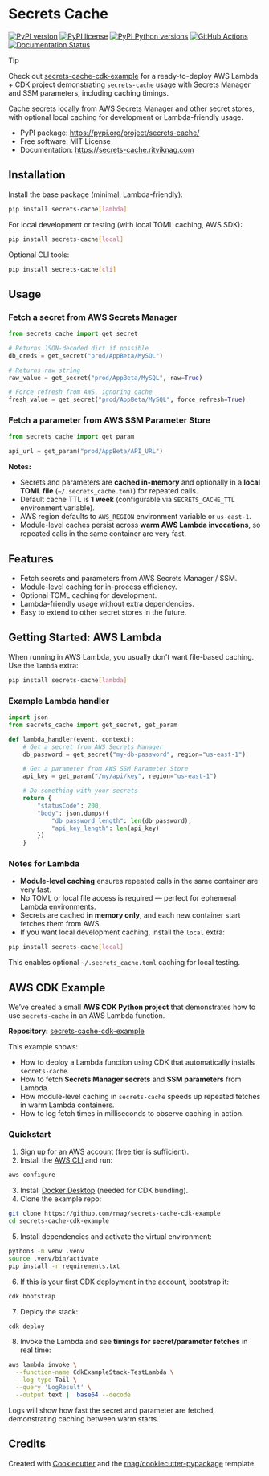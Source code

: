 <!--intro-start-->

# Secrets Cache

[![PyPI version](https://img.shields.io/pypi/v/secrets-cache.svg)](https://pypi.org/project/secrets-cache/)
[![PyPI license](https://img.shields.io/pypi/l/secrets-cache.svg)](https://pypi.org/project/secrets-cache/)
[![PyPI Python versions](https://img.shields.io/pypi/pyversions/secrets-cache.svg)](https://pypi.org/project/secrets-cache/)
[![GitHub Actions](https://github.com/rnag/py-secrets-cache/actions/workflows/release.yml/badge.svg)](https://github.com/rnag/py-secrets-cache/actions/workflows/release.yml)
[![Documentation Status](https://github.com/rnag/py-secrets-cache/actions/workflows/gh-pages.yml/badge.svg)](https://secrets-cache.ritviknag.com)

> [!TIP]
> Check out [secrets-cache-cdk-example](https://github.com/rnag/secrets-cache-cdk-example)
> for a ready-to-deploy AWS Lambda + CDK project demonstrating `secrets-cache` usage
> with Secrets Manager and SSM parameters, including caching timings.

Cache secrets locally from AWS Secrets Manager and other secret stores, with optional local caching for development or Lambda-friendly usage.

* PyPI package: https://pypi.org/project/secrets-cache/
* Free software: MIT License
* Documentation: https://secrets-cache.ritviknag.com

## Installation

Install the base package (minimal, Lambda-friendly):

```bash
pip install secrets-cache[lambda]
```

For local development or testing (with local TOML caching, AWS SDK):

```bash
pip install secrets-cache[local]
```

Optional CLI tools:

```bash
pip install secrets-cache[cli]
```

## Usage

### Fetch a secret from AWS Secrets Manager

```python
from secrets_cache import get_secret

# Returns JSON-decoded dict if possible
db_creds = get_secret("prod/AppBeta/MySQL")

# Returns raw string
raw_value = get_secret("prod/AppBeta/MySQL", raw=True)

# Force refresh from AWS, ignoring cache
fresh_value = get_secret("prod/AppBeta/MySQL", force_refresh=True)
```

### Fetch a parameter from AWS SSM Parameter Store

```python
from secrets_cache import get_param

api_url = get_param("prod/AppBeta/API_URL")
```

**Notes:**

* Secrets and parameters are **cached in-memory** and optionally in a **local TOML file** (`~/.secrets_cache.toml`) for repeated calls.
* Default cache TTL is **1 week** (configurable via `SECRETS_CACHE_TTL` environment variable).
* AWS region defaults to `AWS_REGION` environment variable or `us-east-1`.
* Module-level caches persist across **warm AWS Lambda invocations**, so repeated calls in the same container are very fast.

## Features

* Fetch secrets and parameters from AWS Secrets Manager / SSM.
* Module-level caching for in-process efficiency.
* Optional TOML caching for development.
* Lambda-friendly usage without extra dependencies.
* Easy to extend to other secret stores in the future.

## Getting Started: AWS Lambda

When running in AWS Lambda, you usually don’t want file-based caching. Use the `lambda` extra:

```bash
pip install secrets-cache[lambda]
```

### Example Lambda handler

```python
import json
from secrets_cache import get_secret, get_param

def lambda_handler(event, context):
    # Get a secret from AWS Secrets Manager
    db_password = get_secret("my-db-password", region="us-east-1")

    # Get a parameter from AWS SSM Parameter Store
    api_key = get_param("/my/api/key", region="us-east-1")

    # Do something with your secrets
    return {
        "statusCode": 200,
        "body": json.dumps({
            "db_password_length": len(db_password),
            "api_key_length": len(api_key)
        })
    }
```

### Notes for Lambda

* **Module-level caching** ensures repeated calls in the same container are very fast.
* No TOML or local file access is required — perfect for ephemeral Lambda environments.
* Secrets are cached **in memory only**, and each new container start fetches them from AWS.
* If you want local development caching, install the `local` extra:

```bash
pip install secrets-cache[local]
```

This enables optional `~/.secrets_cache.toml` caching for local testing.

## AWS CDK Example

We’ve created a small **AWS CDK Python project** that demonstrates how to use `secrets-cache` in an AWS Lambda function.

**Repository:** [secrets-cache-cdk-example](https://github.com/rnag/secrets-cache-cdk-example)

This example shows:

* How to deploy a Lambda function using CDK that automatically installs `secrets-cache`.
* How to fetch **Secrets Manager secrets** and **SSM parameters** from Lambda.
* How module-level caching in `secrets-cache` speeds up repeated fetches in warm Lambda containers.
* How to log fetch times in milliseconds to observe caching in action.

### Quickstart

1. Sign up for an [AWS account](https://aws.amazon.com/free/) (free tier is sufficient).
2. Install the [AWS CLI](https://aws.amazon.com/cli/) and run:

```bash
aws configure
```

3. Install [Docker Desktop](https://www.docker.com/products/docker-desktop) (needed for CDK bundling).
4. Clone the example repo:

```bash
git clone https://github.com/rnag/secrets-cache-cdk-example
cd secrets-cache-cdk-example
```

5. Install dependencies and activate the virtual environment:

```bash
python3 -m venv .venv
source .venv/bin/activate
pip install -r requirements.txt
```

6. If this is your first CDK deployment in the account, bootstrap it:

```bash
cdk bootstrap
```

7. Deploy the stack:

```bash
cdk deploy
```

8. Invoke the Lambda and see **timings for secret/parameter fetches** in real time:

```bash
aws lambda invoke \
  --function-name CdkExampleStack-TestLambda \
  --log-type Tail \
  --query 'LogResult' \
  --output text |  base64 --decode
```

Logs will show how fast the secret and parameter are fetched, demonstrating caching between warm starts.

## Credits

Created with [Cookiecutter](https://github.com/audreyfeldroy/cookiecutter) and the [rnag/cookiecutter-pypackage](https://github.com/rnag/cookiecutter-pypackage) template.

<!--intro-end-->
